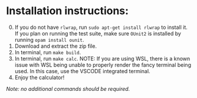 # Installation instructions:

0. If you do not have `rlwrap`, run `sudo apt-get install rlwrap` to install it. If you plan on running the test suite, make sure `OUnit2` is installed by running `opam install ounit`.
1. Download and extract the zip file.
2. In terminal, run `make build`.
3. In terminal, run `make calc`. NOTE: If you are using WSL, there is a known issue with WSL being unable to properly render the fancy terminal being used. In this case, use the VSCODE integrated terminal.
4. Enjoy the calculator!

*Note: no additional commands should be required.*